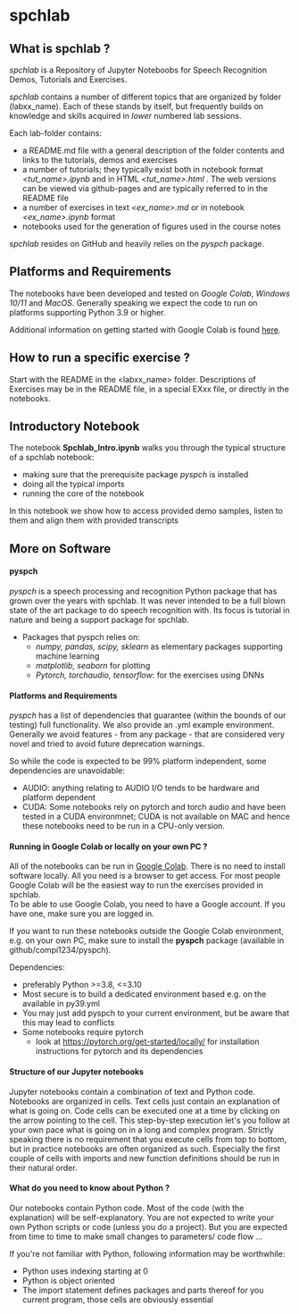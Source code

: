 # spchlab

## What is spchlab ?
*spchlab* is a Repository of Jupyter Noteboobs for Speech Recognition Demos, Tutorials and Exercises.

*spchlab* contains a number of different topics that are organized by folder (labxx_name).  Each of these stands by itself, but frequently builds on knowledge and skills acquired in *lower* numbered lab sessions.    

Each lab-folder contains:
- a README.md file with a general description of the folder contents and links to the tutorials, demos and exercises  
- a number of tutorials; they typically exist both in notebook format *\<tut_name>.ipynb* and in HTML *\<tut_name>.html* .  The web versions can be viewed via github-pages and are typically referred to in the README file
- a number of exercises in text *\<ex_name>.md* or in notebook *\<ex_name>.ipynb* format
- notebooks used for the generation of figures used in the course notes


*spchlab* resides on GitHub and heavily relies on the *pyspch* package.


## Platforms and Requirements

The notebooks have been developed and tested on *Google Colab*, *Windows 10/11* and *MacOS*.
Generally speaking we expect the code to run on platforms supporting Python 3.9 or higher.

Additional information on getting started with Google Colab is found [here](Colab_Intro.md).   


## How to run a specific exercise ?

Start with the README in the \<labxx_name\> folder.
Descriptions of Exercises may be in the README file, in a special EXxx file,
or directly in the notebooks.


## Introductory Notebook   

The notebook **Spchlab_Intro.ipynb** walks you through the typical structure of a spchlab notebook:
- making sure that the prerequisite package *pyspch* is installed
- doing all the typical imports
- running the core of the notebook

In this notebook we show how to access provided demo samples, listen to them and align them with provided transcripts



## More on Software
#### pyspch

*pyspch* is a speech processing and recognition Python package that has grown over the years with spchlab.  It was never intended to be a full blown state of the art package to do speech recognition with.   Its focus is tutorial in nature and being a support package for spchlab.
* Packages that pyspch relies on:
  + *numpy, pandas, scipy, sklearn* as elementary packages supporting machine learning
  + *matplotlib, seaborn* for plotting 
  + *Pytorch, torchaudio, tensorflow*: for the exercises using DNNs



#### Platforms and Requirements

*pyspch* has a list of dependencies that guarantee (within the bounds of our testing) full functionality.  We also provide an .yml example environment.
Generally we avoid features - from any package - that are considered very novel and tried to avoid future deprecation warnings.

So while the code is expected to be 99% platform independent, some dependencies are unavoidable:
- AUDIO: anything relating to AUDIO I/O tends to be hardware and platform dependent
- CUDA: Some notebooks rely on pytorch and torch audio and have been tested in a CUDA environmnet;  CUDA is not available on MAC and hence these notebooks need to be run in a CPU-only version. 


#### Running in Google Colab or locally on your own PC ?

All of the notebooks can be run in [Google Colab](https://colab.research.google.com/).
There is no need to install software locally.  All you need is a browser to get access.  For most people Google Colab will be the easiest way to run the exercises provided in spchlab.  
To be able to use Google Colab, you need to have a Google account. If you have one, make sure you are logged in.

If you want to run these notebooks outside the Google Colab environment, e.g. on your own PC,  make sure to install the **pyspch** package (available in github/compi1234/pyspch).  

Dependencies:
+ preferably Python >=3.8, <=3.10
+ Most secure is to build a dedicated environment based e.g. on the available in py39.yml 
+ You may just add pyspch to your current environment, but be aware that this may lead to conflicts
+ Some notebooks require pytorch
    - look at https://pytorch.org/get-started/locally/  for installation instructions for pytorch and its dependencies


#### Structure of our Jupyter notebooks
Jupyter notebooks contain a combination of text and Python code.  Notebooks are organized in cells. Text cells just contain an explanation of what is going on. Code cells can be executed one at a time by clicking on the arrow pointing to the cell. This step-by-step execution let's you follow at your own pace what is going on in a long and complex program. Strictly speaking there is no requirement that you execute cells from top to bottom, but in practice notebooks are often organized as such.  Especially the first couple of cells with imports and new function definitions should be run in their natural order.

#### What do you need to know about Python ?
Our notebooks contain Python code. Most of the code (with the explanation) will be self-explanatory. You are not expected to write your own Python scripts or code (unless you do a project).  But you are expected from time to time to make small changes to parameters/ code flow ...

If you're not familiar with Python, following information may be worthwhile:
+ Python uses indexing starting at 0
+ Python is object oriented
+ The import statement defines packages and parts thereof for you current program, those cells are obviously essential


